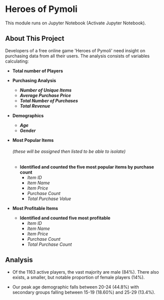 # Heroes of Pymoli 
This module runs on Jupyter Notebook (Activate Jupyter Notebook).

## About This Project
Developers of a free online game 'Heroes of Pymoli' need insight on purchasing data from all their users. The analysis consists of variables calculating:
- **Total number of Players**
- **Purchasing Analysis**
     - **_Number of Unique Items_**
     - **_Average Purchase Price_**
     - **_Total Number of Purchases_**
     - **_Total Revenue_** 

- **Demographics**
  - **_Age_**
  - **_Gender_**
  
- **Most Popular Items** 
    ###### _(these will be assigned then listed to be able to isolate)_ 
  - **Identified and counted the five most popular items by purchase count**
    - _Item ID_
    - _Item Name_
    - _Item Price_
    - _Purchase Count_
    - _Total Purchase Value_
    
- **Most Profitable Items**
  - **Identified and counted five most profitable**
    - _Item ID_
    - _Item Name_
    - _Item Price_
    - _Purchase Count_
    - _Total Purchase Count_
    
## Analysis

- Of the 1163 active players, the vast majority are male (84%). There also exists, a smaller, but notable proportion of female players (14%).

- Our peak age demographic falls between 20-24 (44.8%) with secondary groups falling between 15-19 (18.60%) and 25-29 (13.4%).



